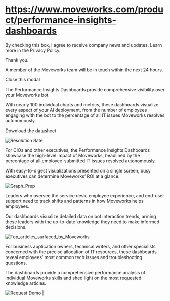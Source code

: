 # https://www.moveworks.com/product/performance-insights-dashboards

By checking this box, I agree to receive company news and updates. Learn more in the Privacy Policy.

Thank you.

A member of the Moveworks team will be in touch within the next 24 hours.



  Close this modal
  


The Performance Insights Dashboards provide comprehensive visibility over your Moveworks bot.

With nearly 100 individual charts and metrics, these dashboards visualize every aspect of your AI deployment, from the number of employees engaging with the bot to the percentage of all IT issues Moveworks resolves autonomously.

Download the datasheet

![Resolution Rate](https://www.moveworks.com/hubfs/img/site/use%20cases/Resolution_rate.svg)

For CIOs and other executives, the Performance Insights Dashboards showcase the high-level impact of Moveworks, headlined by the percentage of all employee-submitted IT issues resolved autonomously.

With easy-to-digest visualizations presented on a single screen, busy executives can determine Moveworks’ ROI at a glance.

![Graph_Prep](https://www.moveworks.com/hubfs/Graph_Prep.svg)

Leaders who oversee the service desk, employee experience, and end-user support need to track shifts and patterns in how Moveworks helps employees.

Our dashboards visualize detailed data on bot interaction trends, arming these leaders with the up-to-date knowledge they need to make informed decisions.

![Top_articles_surfaced_by_Moveworks](https://www.moveworks.com/hubfs/Top_articles_surfaced_by_Moveworks.svg)

For business application owners, technical writers, and other specialists concerned with the precise allocation of IT resources, these dashboards reveal employees’ most common tech issues and troubleshooting questions.

The dashboards provide a comprehensive performance analysis of individual Moveworks skills and shed light on the most requested knowledge articles.

![Request Demo | ](https://no-cache.hubspot.com/cta/default/4204135/01fb8c68-5711-46f6-afd0-c984065bc3c4.png)

